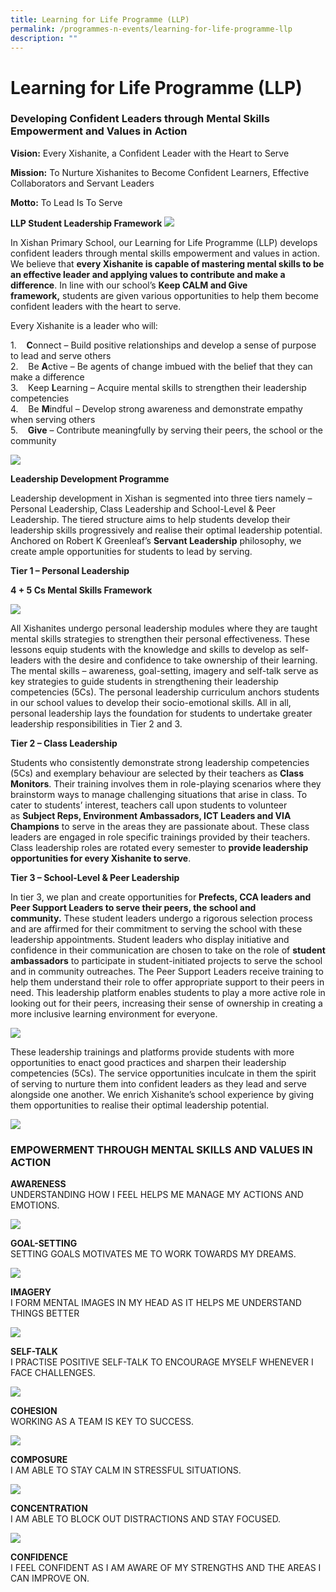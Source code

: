 ```yaml
---
title: Learning for Life Programme (LLP)
permalink: /programmes-n-events/learning-for-life-programme-llp
description: ""
---
```

# **Learning for Life Programme (LLP)**

### Developing Confident Leaders through Mental Skills Empowerment and Values in Action

**Vision:** Every Xishanite, a Confident Leader with the Heart to Serve

**Mission:** To Nurture Xishanites to Become Confident Learners, Effective Collaborators and Servant Leaders

**Motto:** To Lead Is To Serve

**LLP Student Leadership Framework**
![](/images/LLP.png)

In Xishan Primary School, our Learning for Life Programme (LLP) develops confident leaders through mental skills empowerment and values in action. We believe that **every Xishanite is capable of mastering mental skills to be an effective leader and applying values to contribute and make a difference**. In line with our school’s **Keep CALM and Give framework,** students are given various opportunities to help them become confident leaders with the heart to serve. 

Every Xishanite is a leader who will:

1.    **C**onnect – Build positive relationships and develop a sense of purpose to lead and serve others   
2.    Be **A**ctive – Be agents of change imbued with the belief that they can make a difference    
3.    Keep **L**earning – Acquire mental skills to strengthen their leadership competencies   
4.    Be **M**indful – Develop strong awareness and demonstrate empathy when serving others   
5.    **Give** – Contribute meaningfully by serving their peers, the school or the community

![](/images/LLP_1.png)

**Leadership Development Programme**

Leadership development in Xishan is segmented into three tiers namely – Personal Leadership, Class Leadership and School-Level & Peer Leadership. The tiered structure aims to help students develop their leadership skills progressively and realise their optimal leadership potential. Anchored on Robert K Greenleaf’s **Servant Leadership** philosophy, we create ample opportunities for students to lead by serving.

**Tier 1 – Personal Leadership**

**4 + 5 Cs Mental Skills Framework**

![](/images/Tier%201.jpg)

All Xishanites undergo personal leadership modules where they are taught mental skills strategies to strengthen their personal effectiveness. These lessons equip students with the knowledge and skills to develop as self-leaders with the desire and confidence to take ownership of their learning. The mental skills – awareness, goal-setting, imagery and self-talk serve as key strategies to guide students in strengthening their leadership competencies (5Cs). The personal leadership curriculum anchors students in our school values to develop their socio-emotional skills. All in all, personal leadership lays the foundation for students to undertake greater leadership responsibilities in Tier 2 and 3. 

**Tier 2 – Class Leadership**

Students who consistently demonstrate strong leadership competencies (5Cs) and exemplary behaviour are selected by their teachers as **Class Monitors**. Their training involves them in role-playing scenarios where they brainstorm ways to manage challenging situations that arise in class. To cater to students’ interest, teachers call upon students to volunteer as **Subject Reps, Environment Ambassadors, ICT Leaders and VIA Champions** to serve in the areas they are passionate about. These class leaders are engaged in role specific trainings provided by their teachers. Class leadership roles are rotated every semester to **provide leadership opportunities for every Xishanite to serve**.

**Tier 3 – School-Level & Peer Leadership**

In tier 3, we plan and create opportunities for **Prefects, CCA leaders and Peer Support Leaders to serve their peers, the school and community.** These student leaders undergo a rigorous selection process and are affirmed for their commitment to serving the school with these leadership appointments. Student leaders who display initiative and confidence in their communication are chosen to take on the role of **student ambassadors** to participate in student-initiated projects to serve the school and in community outreaches. The Peer Support Leaders receive training to help them understand their role to offer appropriate support to their peers in need. This leadership platform enables students to play a more active role in looking out for their peers, increasing their sense of ownership in creating a more inclusive learning environment for everyone.

![](/images/Tier%203.png)

These leadership trainings and platforms provide students with more opportunities to enact good practices and sharpen their leadership competencies (5Cs). The service opportunities inculcate in them the spirit of serving to nurture them into confident leaders as they lead and serve alongside one another. We enrich Xishanite’s school experience by giving them opportunities to realise their optimal leadership potential.

![](/images/LLP%20(1).jpg)

### EMPOWERMENT THROUGH MENTAL SKILLS AND VALUES IN ACTION

**AWARENESS**   
UNDERSTANDING HOW I FEEL HELPS ME MANAGE MY ACTIONS AND EMOTIONS.

![](/images/DSC_1336.jpg)

**GOAL-SETTING**    
SETTING GOALS MOTIVATES ME TO WORK TOWARDS MY DREAMS.

![](/images/DSC_1365.jpg)

**IMAGERY**   
I FORM MENTAL IMAGES IN MY HEAD AS IT HELPS ME UNDERSTAND THINGS BETTER

![](/images/DSC_1326.jpg)

**SELF-TALK**   
I PRACTISE POSITIVE SELF-TALK TO ENCOURAGE MYSELF WHENEVER I FACE CHALLENGES.

![](/images/DSC_1853.jpg)

**COHESION**   
WORKING AS A TEAM IS KEY TO SUCCESS.

![](/images/DSC_1389.jpg)

**COMPOSURE**   
I AM ABLE TO STAY CALM IN STRESSFUL SITUATIONS.

![](/images/DSC_1154.jpg)

**CONCENTRATION**    
  I AM ABLE TO BLOCK OUT DISTRACTIONS AND STAY FOCUSED.
	
![](/images/DSC_1241.jpg)

**CONFIDENCE**    
I FEEL CONFIDENT AS I AM AWARE OF MY STRENGTHS AND THE AREAS I CAN IMPROVE ON.